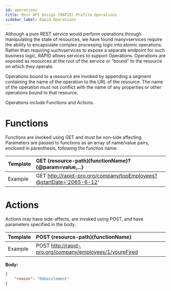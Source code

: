 ```yaml
---
id: operations
title: Rest API Design (RAPID) Profile Operations
sidebar_label: Rapid Operations
---
```



Although a pure REST service would perform operations through manipulating the state of resources, 
we have found manyvservices require the ability to encapsulate complex processing logic into atomic operations. 
Rather than requiring suchvservices to expose a separate endpoint for such business logic,
RAPID allows services to support Operations. 
Operations are exposed as resources at the root of the service or "bound" to the resource on which they operate.

Operations bound to a resource are invoked by appending a segment containing the name of the operation to the URL of the resource.
The name of the operation must not conflict with the name of any properties or other operations bound to that
resource.

Operations include Functions and Actions.

# Functions

Functions are invoked using GET and must be non-side affecting. 
Parameters are passed to functions as an array of name/value pairs, enclosed in parenthesis,
following the function name:

| Template | GET {resource-path}{functionName}?{@param=value,...}                 |
| -------- | :------------------------------------------------------------------- |
| Example  | GET http://rapid-pro.org/company/topEmployees?@startDate='2065-6-12' |

# Actions

Actions may have side-affects, are invoked using POST, and have parameters specified in the body.

| Template | POST {resource-path}{functionName}                       |
| -------- | :------------------------------------------------------- |
| Example  | POST http://rapid-pro.org/company/employees/1/youreFired |

**Body:**

```json
{
    "reason": "Embezzlement"
}
```
